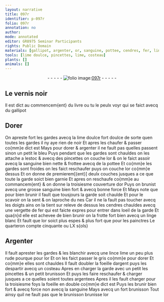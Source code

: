 ```yaml
---
layout: narrative
title: 097r
identifier: p-097r
folio: 097r
annotation: no
author:
mode: annotated
editor: GR8975 Seminar Participants
rights: Public Domain
materials: [gallipot, argenter, or, sanguine, pottee, cendres, fer, linge, Argenter, argent, argentees]
tools: [lime doulce, pincettes, lime, costeau]
plants: []
animals: []
---
```


<div class="folio" align="center">- - - - - <a href="http://gallica.bnf.fr/ark:/12148/btv1b10500001g/f199.image" target="_blank"><img src="https://cu-mkp.github.io/2017-workshop-edition/assets/photo-icon.png" alt="folio image: " style="display:inline-block; margin-bottom:-3px;"/>097r</a> - - - - - </div>  
  

## Le vernis noir

 
Il est dict au commencem{ent} du livre ou tu le peulx voyr qui se
 faict avecq du <span class="m">gallipot</span>
 
 
  

## Dorer

 
On apreste fort les gardes avecq la <span class="tl">lime doulce</span> fort doulce de
 sorte quen toutes les gardes il ny aye rien de noir Et apres les
 chaufer & passer co{mm}e dict est Mays pour dorer & <span class="m">argenter</span> il ne fault
 pas quelles passent sinon un petit le bleu Puys pendant que les gardes
 sont chauldes on les attache a lestoc & avecq des <span class="tl">pincettes</span> on couche
 l<span class="m">or</span> & on le faict assoir avecq la <span class="m">sanguine</span> bien nette & frottee avecq de
 la <span class="m">pottee</span> Et co{mm}e les gardes sont froides on les faict reschaufer
 puys on couche l<span class="m">or</span> co{mm}e dessus Et on donne de premierem[{ent}] deulx
 couches jusques a ce que toute la garde soict bien garnie Et apres
 on reschaufe co{mm}e au commancem{ent} & on donne la troisiesme couverture
 d<span class="m">or</span> Puys on brunist avecq une grosse <span class="m">sanguine</span> bien fort & avecq
 bonne force Et Mays note que pour bien brunir il fault que tousjours
 la garde soit chaulde Et pour le scavoir on la sent & on laproche
 du nes Car il ne la fault pas toucher avecq les doigts ains on la
 tient sur releve de dessus les <span class="m">cendres</span> chauldes avecq une vergette de
 <span class="m">fer</span> qui est faicte expres pour entrer dans loeil de la garde Et qua{n}d
 elle est achevee de bien brunir on la frotte fort bien avecq un <span class="m">linge</span>
 blanc Et fault que l<span class="m">or</span> soict plus espes & plus fort que pour les
 <span class="pro">painctres</span> Le quarteron compte cinquante ou LX s{ols}
 
 
  

## <span class="m">Argenter</span>

 
Il fault aprester les gardes & les blanchir avecq une lince <span class="tl">lime</span>
 un peu plus rude pourque pour l<span class="m">or</span> Et on les faict passer le gris co{mm}e
 pour dorer Et co{mm}e elles sont chauldes Il fault doubler la foeille
 d<span class="m">argent</span> puys les despartir avecq un <span class="tl">costeau</span> Apres en charger la
 garde avec un petit les pincettes & un petit brunisson Et puys les
 faire reschaufer & charger jusques a ce quelles soient toutes <span class="m">argentees</span>
 Apres il les fault charger pour la troisiesme foys la foeille en
 double co{mm}e dict est Puys les brunir bien fort & avecq force
 non avecq la <span class="m">sanguine</span> Mays avecq un fort brunisson Tout
 ainsy quil ne fault pas que le brunisson brunisse l<span class="m">or</span>
 
